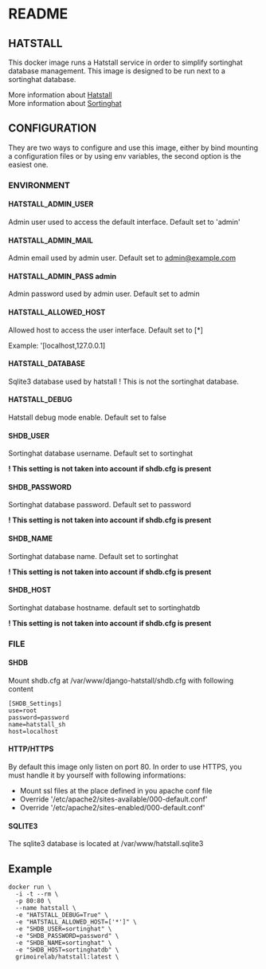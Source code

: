 # README
## HATSTALL

This docker image runs a Hatstall service in order to simplify sortinghat database management.
This image is designed to be run next to a sortinghat database.

More information about [Hatstall](https://github.com/chaoss/grimoirelab-hatstall)  
More information about [Sortinghat](https://github.com/chaoss/grimoirelab-sortinghat)

## CONFIGURATION
They are two ways to configure and use this image, either by bind mounting a configuration files or by 
using env variables, the second option is the easiest one.

### ENVIRONMENT
#### HATSTALL_ADMIN_USER
Admin user used to access the default interface. Default set to 'admin'

#### HATSTALL_ADMIN_MAIL
Admin email used by admin user. Default set to admin@example.com

#### HATSTALL_ADMIN_PASS admin
Admin password used by admin user. Default set to admin

#### HATSTALL_ALLOWED_HOST
Allowed host to access the user interface. Default set to [*]

Example: '[localhost,127.0.0.1]

#### HATSTALL_DATABASE
Sqlite3 database used by hatstall
! This is not the sortinghat database.

#### HATSTALL_DEBUG
Hatstall debug mode enable. Default set to false

#### SHDB_USER
Sortinghat database username. Default set to sortinghat

__! This setting is not taken into account if shdb.cfg is present__

#### SHDB_PASSWORD
Sortinghat database password. Default set to password

__! This setting is not taken into account if shdb.cfg is present__

#### SHDB_NAME
Sortinghat database name. Default set to sortinghat

__! This setting is not taken into account if shdb.cfg is present__

#### SHDB_HOST
Sortinghat database hostname. default set to sortinghatdb

__! This setting is not taken into account if shdb.cfg is present__


### FILE
#### SHDB
Mount shdb.cfg at /var/www/django-hatstall/shdb.cfg with following content
```
[SHDB_Settings]
use=root
password=password
name=hatstall_sh
host=localhost
```

#### HTTP/HTTPS
By default this image only listen on port 80.
In order to use HTTPS, you must handle it by yourself with following informations:
* Mount ssl files at the place defined in you apache conf file
* Override '/etc/apache2/sites-available/000-default.conf'
* Override '/etc/apache2/sites-enabled/000-default.conf'

#### SQLITE3
The sqlite3 database is located at /var/www/hatstall.sqlite3

## Example

```
docker run \
  -i -t --rm \
  -p 80:80 \
  --name hatstall \
  -e "HATSTALL_DEBUG=True" \
  -e "HATSTALL_ALLOWED_HOST=['*']" \
  -e "SHDB_USER=sortinghat" \
  -e "SHDB_PASSWORD=password" \
  -e "SHDB_NAME=sortinghat" \
  -e "SHDB_HOST=sortinghatdb" \
  grimoirelab/hatstall:latest \

```
